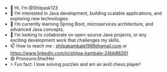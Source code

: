 - 👋 Hi, I’m @Shilpask123
- 👀 I’m interested in Java development, building scalable applications, and exploring new technologies.
- 🌱 I’m currently learning Spring Boot, microservices architecture, and advanced Java concepts.
- 💞️ I’m looking to collaborate on open-source Java projects, or any exciting development work that challenges my skills.
- 📫 How to reach me : shilpakambale1999@gmail.com  or https://www.linkedin.com/in/shilpa-kambale-24bb88261
- 😄 Pronouns:She/Her
- ⚡ Fun fact: I love solving puzzles and am an avid chess player!

<!---
Shilpask123/Shilpask123 is a ✨ special ✨ repository because its `README.md` (this file) appears on your GitHub profile.
You can click the Preview link to take a look at your changes.
--->
